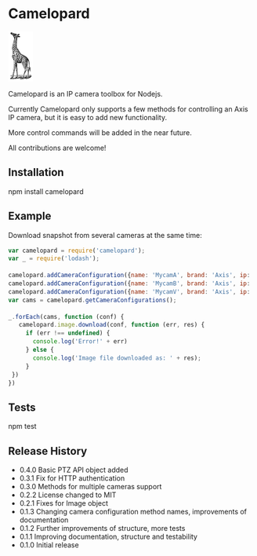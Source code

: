 # Camelopard

<img src="https://github.com/fsandx/camelopard/blob/master/assets/camelopard.png">

Camelopard is an IP camera toolbox for Nodejs.

Currently Camelopard only supports a few methods for controlling an Axis IP camera, but it is easy to add new functionality. 

More control commands will be added in the near future.

All contributions are welcome!


## Installation

npm install camelopard

## Example
Download snapshot from several cameras at the same time:
 ```JavaScript
var camelopard = require('camelopard');
var _ = require('lodash');

camelopard.addCameraConfiguration({name: 'MycamA', brand: 'Axis', ip: '192.168.0.200', username: 'root', password: 'pass'});
camelopard.addCameraConfiguration({name: 'MycamB', brand: 'Axis', ip: '192.168.0.150', username: 'root', password: 'pass'});
camelopard.addCameraConfiguration({name: 'MycamV', brand: 'Axis', ip: '192.168.0.120', username: 'root', password: 'pass'});
var cams = camelopard.getCameraConfigurations();

_.forEach(cams, function (conf) {
    camelopard.image.download(conf, function (err, res) {
      if (err !== undefined) {
        console.log('Error!' + err)
      } else {
        console.log('Image file downloaded as: ' + res);
      }
  })
})
 ```

## Tests

  npm test

## Release History

* 0.4.0 Basic PTZ API object added
* 0.3.1 Fix for HTTP authentication
* 0.3.0 Methods for multiple cameras support
* 0.2.2 License changed to MIT
* 0.2.1 Fixes for Image object
* 0.1.3 Changing camera configuration method names, improvements of documentation
* 0.1.2 Further improvements of structure, more tests
* 0.1.1 Improving documentation, structure and testability
* 0.1.0 Initial release
